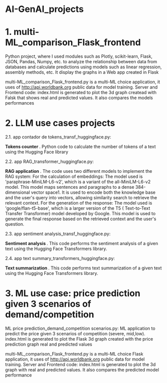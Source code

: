 # AI-GenAI_projects
# 1. multi-ML_comparison_Flask_frontend

Python project, where I used modules such as Plotly, scikit-learn, Flask, JSON, Pandas, Numpy, etc. to analyze the relationship between data from databases and calculate predictions using models such as linear regression, assembly methods, etc. It display the graphs in a Web app created in Flask

multi-ML_comparison_Flask_frontend.py is a multi-ML choice application, it uses of http://api.worldbank.org public data for model training. Server and Frontend code: index.html is generated to plot the 3d graph createad with Falsk that shows real and predicted values. It also compares the models performances

# 2. LLM use cases projects

2.1. app contador de tokens_transf_huggingface.py:

<b> Tokens counter </b>. Python code to  calculate the number of tokens of a text using the Hugging Face library

2.2. app RAG_transformer_huggingface.py:

<b> RAG application </b> . The code uses two different models to implement the RAG system:
For the calculation of embeddings: The model used is 'paraphrase-MiniLM-L6-v2', which is a variant of the all-MiniLM-L6-v2 model. This model maps sentences and paragraphs to a dense 384-dimensional vector space1. 
It is used to encode both the knowledge base and the user's query into vectors, allowing similarity search to retrieve the relevant context.
For the generation of the response: The model used is 'google/flan-t5-base', which is a larger version of the T5 (
Text-to-Text Transfer Transformer) model developed by Google. This model is used to generate the final response based on the retrieved context and the user's question.

2.3. app sentiment analysis_transf_huggingface.py:

 <b> Sentiment analysis </b>. This code performs the sentiment analysis of a given text using the Hugging Face Transformers library. 

2.4. app text summary_transformers_huggingface.py:

 <b> Text summarization </b>. This code performs text summarization of a given text using the Hugging Face Transformers library. 

# 3. ML use case: price prediction given 3 scenarios of demand/competition

ML price prediction_demand_competition scenarios.py: ML application to predict the price given 3 scenarios of competition (severe, mid,low). index.html is generated to plot the Flask 3d graph created with the price prediction graph real and predicted values

multi-ML_comparison_Flask_frontend.py is a multi-ML choice Flask application, it uses of http://api.worldbank.org public data for model training. Server and Frontend code: index.html is generated to plot the 3d graph with real and predicted values. It also compares the predicted model performance
